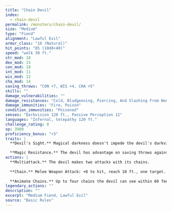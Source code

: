 ```yaml
---
title: "Chain Devil"
index:
  - chain-devil
permalink: /monsters/chain-devil/
size: "Medium"
type: "Fiend"
alignment: "Lawful Evil"
armor_class: "16 (Natural)"
hit_points: "85 (10d8+40)"
speed: "walk 30 ft."
str_mod: 18
dex_mod: 15
con_mod: 18
int_mod: 11
wis_mod: 12
cha_mod: 14
saving_throws: "CON +7, WIS +4, CHA +5"
skills: ""
damage_vulnerabilities: ""
damage_resistances: "Cold, Bludgeoning, Piercing, And Slashing From Nonmagical Weapons That Aren'T Silvered"
damage_immunities: "Fire, Poison"
condition_immunities: "Poisoned"
senses: "Darkvision 120 ft., Passive Perception 11"
languages: "Infernal, telepathy 120 ft."
challenge_rating: 8
xp: 3900
proficiency_bonus: "+3"
traits: |
  **Devil's Sight.** Magical darkness doesn't impede the devil's darkvision.

  **Magic Resistance.** The devil has advantage on saving throws against spells and other magical effects.
actions: |
  **Multiattack.** The devil makes two attacks with its chains.
  
  **Chain.** Melee Weapon Attack: +8 to hit, reach 10 ft., one target. Hit: 11 (2d6 + 4) slashing damage. The target is grappled (escape DC 14) if the devil isn't already grappling a creature. Until this grapple ends, the target is restrained and takes 7 (2d6) piercing damage at the start of each of its turns.
  
  **Animate Chains.** Up to four chains the devil can see within 60 feet of it magically sprout razor-edged barbs and animate under the devil's control, provided that the chains aren't being worn or carried. Each animated chain is an object with AC 20, 20 hit points, resistance to piercing damage, and immunity to psychic and thunder damage. When the devil uses Multiattack on its turn, it can use each animated chain to make one additional chain attack. An animated chain can grapple one creature of its own but can't make attacks while grappling. An animated chain reverts to its inanimate state if reduced to 0 hit points or if the devil is incapacitated or dies.  
legendary_actions: ""
description: ""
excerpt: "Medium Fiend, Lawful Evil"
source: "Basic Rules"
---
```

